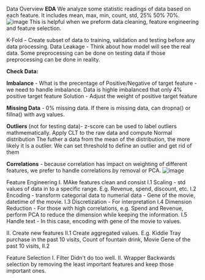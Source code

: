 Data Overview
**EDA**
We analyze some statistic readings of data based on each feature.
It includes mean, max, min, count, std, 25% 50% 70%.
![image](https://user-images.githubusercontent.com/32372822/144900775-89f681d0-9d8c-4251-ae4a-2a6a255a2a06.png)
This is helpful when we preform data cleaning, feature engineering and feature selection.


K-Fold - Create subset of data to training, validation and testing before any data processing.
Data Leakage - Think about how model will see the real data. Some preprocessing can be done on testing data if those preprocessing can be done in reality.

**Check Data:**

**Imbalance** - What is the precentage of Positive/Negative of target feature - we need to handle imbalance.
Data is highle imbalanced that only 4% positive target feature
Solution - Adjust the weight of positive target feature

**Missing Data** - 0% missing data. 
If there is missing data, can dropna() or fillna() with avg values.

**Outliers** (not for testing data)- z-score can be used to label outliers mathmematically.
Apply CLT to the raw data and compute Normal distribution
The futher a data from the mean of the distribution, the more likely it is a outlier.
We can set threshold to define an outlier and get rid of them

**Correlations** - because correlation has impact on weighting of different features, we prefer to handle correlations by removal or PCA.
![image](https://user-images.githubusercontent.com/32372822/144901146-622786e3-f9ac-4620-a155-d9fe4e436913.png)


Feature Engineering
I. MAke features clean and consist
I.1 Scaling - std values of data in to a specific range. E.g. Revenue, spend, discount, etc.
I.2 Encoding - transform categorial data to numerial data - Gene of the movie, datetime of the movie.
I.3 Discretization - For interpretation
I.4 Dimension Reduction - For those with high correlations, e.g. Spend and Revenue, perform PCA to reduce the dimension while keeping the information.
I.5 Handle text - In this case, encoding with gene of the movie to values.

II. Create new features
II.1  Create aggregated values. E.g. Kiddie Tray purchase in the past 10 visits, Count of fountain drink, Movie Gene of the past 10 visits,
II.2 

Feature Selection
I. Filter
Didn't do too well.
II. Wrapper
Backwards selection by removing the least important features and keep those important ones. 

